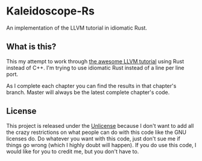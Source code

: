 # Kaleidoscope-Rs
An implementation of the LLVM tutorial in idiomatic Rust.

## What is this?
This my attempt to work through [the awesome LLVM tutorial](http://llvm.org/docs/tutorial/) using Rust instead of C++. I'm trying to use idiomatic Rust instead of a line per line port.

As I complete each chapter you can find the results in that chapter's branch. Master will always be the latest complete chapter's code.

## License
This project is released under the [Unlicense](http://unlicense.org) because I don't want to add all the crazy restrictions on what people can do with this code like the GNU licenses do. Do whatever you want with this code, just don't sue me if things go wrong (which I highly doubt will happen). If you do use this code, I would like for you to credit me, but you don't have to.
